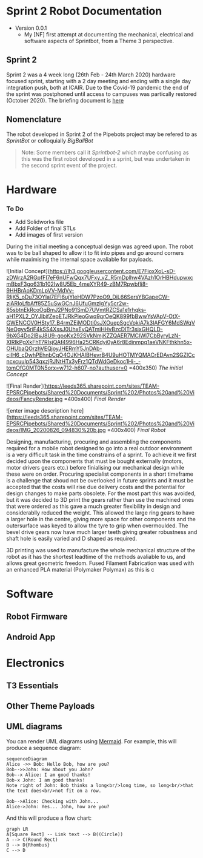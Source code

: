 # Sprint 2 Robot Documentation

- Version 0.0.1
	- My [NF] first attempt at documenting the mechanical, electrical and software aspects of Sprintbot, from a Theme 3 perspective. 

## Sprint 2
Sprint 2 was a 4 week long (26th Feb - 24th March 2020) hardware focused sprint, starting with a 2 day meeting and ending with a single day integration push, both at ICAIR. 
Due to the Covid-19 pandemic the end of the sprint was postphoned until access to campuses was partically restored (October 2020).
The briefing document is [here](https://drive.google.com/drive/folders/1twYxoXcRTZItLzTB_jrvbxy3_hq5Eg7F)

## Nomenclature
The robot developed in Sprint 2 of the Pipebots project may be refered to as _SprintBot_ or colloquially _BigBallBot_ 
>Note: Some members call it _Sprintbot-2_ which maybe confusing as this was the first robot developed in a sprint, but was undertaken in the second sprint event of the project. 

# Hardware
### To Do
- Add Solidworks file
- Add Folder of final STLs
- Add images of first version 

During the initial meeting a conceptual design was agreed upon. The robot was to be ball shaped to allow it to fit into pipes and go around corners while maximising the internal space avaliable for payloads. 

![Initial Concept](https://lh3.googleusercontent.com/E7FioxXoL-sD-zDWrzA2RGpfFI7eF6nUFwQqx7UFxy_vZ_R5mDplhw4VAzh1OrHBHdupwxcmBbxF3go631b102Iw8U5Eb_4meXYR49-zBM7Rpwbfli8-9HHBrAoKDmLpVV-MdVv-RIjK5_oDu73OYlal7EFl6ujYleHDW7PzoO9_DiL66SersYBGapeCW-zjARIoLfbAff85Z5uSwGCnJ6UfuGmzIgYy5cr2w-85sbtnEkRcoOqBmJ2PNo91SmD7UVmtRZCSa1e1rhqks-aH1PXL2_OYJlbifZepETJRkPieoGwq9qrOeQK899fbBwwYsVApV-OtX-GWENCOV0HSty17_B4rmZEjMODti0sJXOuepSgcVokiA7k3IAFGY6MdSWqVNeOgyv5riF4kSS4XssJ0UhxEyQATmiHHvBzcDITr3sixGHQLD-9bXG4Do2lByJ8U9-gooKx292SVkNmjKZZQAER7MCIWl7CbByryLzN-XIRIkPgXkFhT7RIsjQAf4996Ha25CRKdyi0yA6r8Edinmpq1aeVNKFthkhn5x-OHUbaQOrzhVEQjoyJHERmY5JnDAb-ciIH6_cDwhPEhnbCqO4OJKHAlBHevrB4U9uHOTMYQMACrEDAvn2SGZlCcncxcuuIp543qxzjRJNtHTx3yFrz1QTdWdGeDkoc1Hi-_-tomOfG0MT0N5orx=w712-h607-no?authuser=0 =400x350)
*The initial Concept*

![Final Render](https://leeds365.sharepoint.com/sites/TEAM-EPSRCPipebots/Shared%20Documents/Sprint%202/Photos%20and%20Videos/FancyRender.jpg =400x400)
*Final Render*

![enter image description here](https://leeds365.sharepoint.com/sites/TEAM-EPSRCPipebots/Shared%20Documents/Sprint%202/Photos%20and%20Videos/IMG_20200826_094830%20b.jpg =400x400)
*Final Robot*

Designing, manufacturing, procuring and assembling the components required for a mobile robot designed to go into a real outdoor environment is a very difficult task in the time constrains of a sprint. 
To achieve it we first decided upon the components that must be bought externally (motors, motor drivers gears etc.) before finialising our mechanical design while these were on order. Procuring specialist components in a short timeframe is a challenge that shoud not be overlooked in future sprints and it must be accepted that the costs will rise due delivery costs and the potential for design changes to make parts obsolete. 
For the most part this was avoided, but it was decided to 3D print the gears rather than use the machined ones that were ordered as this gave a much greater flexibility in design and considerablly reduced the weight. 
This allowed the large ring gears to have a larger hole in the centre, giving more space for other components and the outersurface was keyed to allow the tyre to grip when overmoulded. The bevel drive gears now have much larger teeth giving greater robustness and shaft hole is easily varied and D shaped as required. 

3D printing was used to manufacture the whole mechanical structure of the robot as it has the shortest leadtime of the methods avaliable to us, and allows great geometric freedom. Fused Filament Fabrication was used with an enhanced PLA material (Polymaker Polymax) as this is c

# Software
## Robot Firmware
## Android App
# Electronics
## T3 Essentials
## Other Theme Payloads



## UML diagrams

You can render UML diagrams using [Mermaid](https://mermaidjs.github.io/). For example, this will produce a sequence diagram:

```mermaid
sequenceDiagram
Alice ->> Bob: Hello Bob, how are you?
Bob-->>John: How about you John?
Bob--x Alice: I am good thanks!
Bob-x John: I am good thanks!
Note right of John: Bob thinks a long<br/>long time, so long<br/>that the text does<br/>not fit on a row.

Bob-->Alice: Checking with John...
Alice->John: Yes... John, how are you?
```

And this will produce a flow chart:

```mermaid
graph LR
A[Square Rect] -- Link text --> B((Circle))
A --> C(Round Rect)
B --> D{Rhombus}
C --> D
```
<!--stackedit_data:
eyJoaXN0b3J5IjpbODEzNTA3Njg4LC0yMTI5MTI1NzA0LDExOT
k2MzA1MzUsMTM2MDYwNjRdfQ==
-->